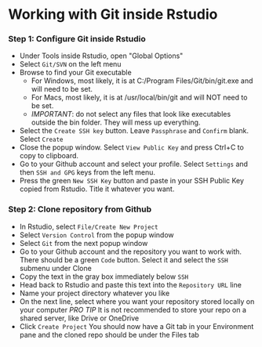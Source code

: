 # Working with Git inside Rstudio

### Step 1: Configure Git inside Rstudio
- Under Tools inside Rstudio, open "Global Options"
- Select `Git/SVN` on the left menu
- Browse to find your Git executable
  - For Windows, most likely, it is at C:/Program Files/Git/bin/git.exe and will need to be set.
  - For Macs, most likely, it is at /usr/local/bin/git and will NOT need to be set.
  - *IMPORTANT*: do not select any files that look like executables outside the bin folder.  They will mess up everything.
- Select the `Create SSH key` button.  Leave `Passphrase` and `Confirm` blank.  Select `Create`
- Close the popup window.  Select `View Public Key` and press Ctrl+C to copy to clipboard.
- Go to your Github account and select your profile.  Select `Settings` and then `SSH and GPG` keys from the left menu.
- Press the green `New SSH Key` button and paste in your SSH Public Key copied from Rstudio.  Title it whatever you want.

### Step 2: Clone repository from Github
- In Rstudio, select `File/Create New Project`
- Select `Version Control` from the popup window
- Select `Git` from the next popup window
- Go to your Github account and the repository you want to work with.  There should be a green `Code` button.  Select it and select the `SSH` submenu under Clone
- Copy the text in the gray box immediately below `SSH`
- Head back to Rstudio and paste this text into the `Repository URL` line
- Name your project directory whatever you like
- On the next line, select where you want your repository stored locally on your computer
      *PRO TIP* It is not recommended to store your repo on a shared server, like Drive or OneDrive
- Click `Create Project`  You should now have a Git tab in your Environment pane and the cloned repo should be under the Files tab
